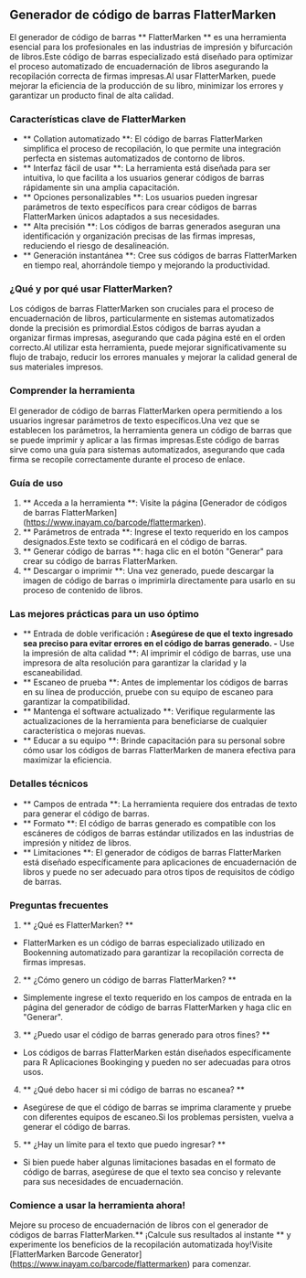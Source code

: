 ## Generador de código de barras FlatterMarken

El generador de código de barras ** FlatterMarken ** es una herramienta esencial para los profesionales en las industrias de impresión y bifurcación de libros.Este código de barras especializado está diseñado para optimizar el proceso automatizado de encuadernación de libros asegurando la recopilación correcta de firmas impresas.Al usar FlatterMarken, puede mejorar la eficiencia de la producción de su libro, minimizar los errores y garantizar un producto final de alta calidad.

### Características clave de FlatterMarken

- ** Collation automatizado **: El código de barras FlatterMarken simplifica el proceso de recopilación, lo que permite una integración perfecta en sistemas automatizados de contorno de libros.
- ** Interfaz fácil de usar **: La herramienta está diseñada para ser intuitiva, lo que facilita a los usuarios generar códigos de barras rápidamente sin una amplia capacitación.
- ** Opciones personalizables **: Los usuarios pueden ingresar parámetros de texto específicos para crear códigos de barras FlatterMarken únicos adaptados a sus necesidades.
- ** Alta precisión **: Los códigos de barras generados aseguran una identificación y organización precisas de las firmas impresas, reduciendo el riesgo de desalineación.
- ** Generación instantánea **: Cree sus códigos de barras FlatterMarken en tiempo real, ahorrándole tiempo y mejorando la productividad.

### ¿Qué y por qué usar FlatterMarken?

Los códigos de barras FlatterMarken son cruciales para el proceso de encuadernación de libros, particularmente en sistemas automatizados donde la precisión es primordial.Estos códigos de barras ayudan a organizar firmas impresas, asegurando que cada página esté en el orden correcto.Al utilizar esta herramienta, puede mejorar significativamente su flujo de trabajo, reducir los errores manuales y mejorar la calidad general de sus materiales impresos.

### Comprender la herramienta

El generador de código de barras FlatterMarken opera permitiendo a los usuarios ingresar parámetros de texto específicos.Una vez que se establecen los parámetros, la herramienta genera un código de barras que se puede imprimir y aplicar a las firmas impresas.Este código de barras sirve como una guía para sistemas automatizados, asegurando que cada firma se recopile correctamente durante el proceso de enlace.

### Guía de uso

1. ** Acceda a la herramienta **: Visite la página [Generador de códigos de barras FlatterMarken] (https://www.inayam.co/barcode/flattermarken).
2. ** Parámetros de entrada **: Ingrese el texto requerido en los campos designados.Este texto se codificará en el código de barras.
3. ** Generar código de barras **: haga clic en el botón "Generar" para crear su código de barras FlatterMarken.
4. ** Descargar o imprimir **: Una vez generado, puede descargar la imagen de código de barras o imprimirla directamente para usarlo en su proceso de contenido de libros.

### Las mejores prácticas para un uso óptimo

- ** Entrada de doble verificación **: Asegúrese de que el texto ingresado sea preciso para evitar errores en el código de barras generado.
-** Use la impresión de alta calidad **: Al imprimir el código de barras, use una impresora de alta resolución para garantizar la claridad y la escaneabilidad.
- ** Escaneo de prueba **: Antes de implementar los códigos de barras en su línea de producción, pruebe con su equipo de escaneo para garantizar la compatibilidad.
- ** Mantenga el software actualizado **: Verifique regularmente las actualizaciones de la herramienta para beneficiarse de cualquier característica o mejoras nuevas.
- ** Educar a su equipo **: Brinde capacitación para su personal sobre cómo usar los códigos de barras FlatterMarken de manera efectiva para maximizar la eficiencia.

### Detalles técnicos

- ** Campos de entrada **: La herramienta requiere dos entradas de texto para generar el código de barras.
- ** Formato **: El código de barras generado es compatible con los escáneres de códigos de barras estándar utilizados en las industrias de impresión y nitidez de libros.
- ** Limitaciones **: El generador de códigos de barras FlatterMarken está diseñado específicamente para aplicaciones de encuadernación de libros y puede no ser adecuado para otros tipos de requisitos de código de barras.

### Preguntas frecuentes

1. ** ¿Qué es FlatterMarken? **
- FlatterMarken es un código de barras especializado utilizado en Bookenning automatizado para garantizar la recopilación correcta de firmas impresas.

2. ** ¿Cómo genero un código de barras FlatterMarken? **
- Simplemente ingrese el texto requerido en los campos de entrada en la página del generador de código de barras FlatterMarken y haga clic en "Generar".

3. ** ¿Puedo usar el código de barras generado para otros fines? **
- Los códigos de barras FlatterMarken están diseñados específicamente para R Aplicaciones Bookinging y pueden no ser adecuadas para otros usos.

4. ** ¿Qué debo hacer si mi código de barras no escanea? **
- Asegúrese de que el código de barras se imprima claramente y pruebe con diferentes equipos de escaneo.Si los problemas persisten, vuelva a generar el código de barras.

5. ** ¿Hay un límite para el texto que puedo ingresar? **
- Si bien puede haber algunas limitaciones basadas en el formato de código de barras, asegúrese de que el texto sea conciso y relevante para sus necesidades de encuadernación.

### Comience a usar la herramienta ahora!

Mejore su proceso de encuadernación de libros con el generador de códigos de barras FlatterMarken.** ¡Calcule sus resultados al instante ** y experimente los beneficios de la recopilación automatizada hoy!Visite [FlatterMarken Barcode Generator] (https://www.inayam.co/barcode/flattermarken) para comenzar.